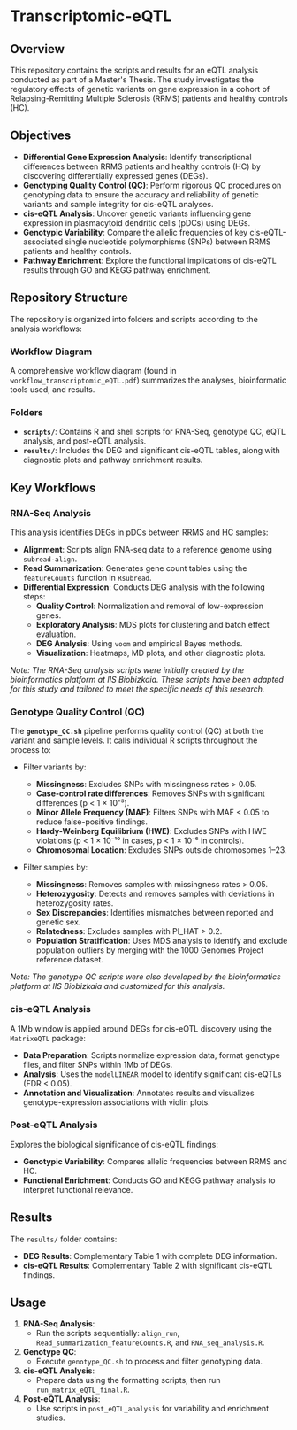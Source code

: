 # Transcriptomic-eQTL

## Overview
This repository contains the scripts and results for an eQTL analysis conducted as part of a Master's Thesis. The study investigates the regulatory effects of genetic variants on gene expression in a cohort of Relapsing-Remitting Multiple Sclerosis (RRMS) patients and healthy controls (HC).

## Objectives
- **Differential Gene Expression Analysis**: Identify transcriptional differences between RRMS patients and healthy controls (HC) by discovering differentially expressed genes (DEGs).
- **Genotyping Quality Control (QC)**: Perform rigorous QC procedures on genotyping data to ensure the accuracy and reliability of genetic variants and sample integrity for cis-eQTL analyses.
- **cis-eQTL Analysis**: Uncover genetic variants influencing gene expression in plasmacytoid dendritic cells (pDCs) using DEGs.
- **Genotypic Variability**: Compare the allelic frequencies of key cis-eQTL-associated single nucleotide polymorphisms (SNPs) between RRMS patients and healthy controls.
- **Pathway Enrichment**: Explore the functional implications of cis-eQTL results through GO and KEGG pathway enrichment.

## Repository Structure
The repository is organized into folders and scripts according to the analysis workflows:

### **Workflow Diagram**
A comprehensive workflow diagram (found in `workflow_transcriptomic_eQTL.pdf`) summarizes the analyses, bioinformatic tools used, and results.

### **Folders**
- **`scripts/`**: Contains R and shell scripts for RNA-Seq, genotype QC, eQTL analysis, and post-eQTL analysis.
- **`results/`**: Includes the DEG and significant cis-eQTL tables, along with diagnostic plots and pathway enrichment results.

## Key Workflows

### RNA-Seq Analysis
This analysis identifies DEGs in pDCs between RRMS and HC samples:
- **Alignment**: Scripts align RNA-seq data to a reference genome using `subread-align`.
- **Read Summarization**: Generates gene count tables using the `featureCounts` function in `Rsubread`.
- **Differential Expression**: Conducts DEG analysis with the following steps:
  - **Quality Control**: Normalization and removal of low-expression genes.
  - **Exploratory Analysis**: MDS plots for clustering and batch effect evaluation.
  - **DEG Analysis**: Using `voom` and empirical Bayes methods.
  - **Visualization**: Heatmaps, MD plots, and other diagnostic plots.

*Note: The RNA-Seq analysis scripts were initially created by the bioinformatics platform at IIS Biobizkaia. These scripts have been adapted for this study and tailored to meet the specific needs of this research.*

### Genotype Quality Control (QC)
The **`genotype_QC.sh`** pipeline performs quality control (QC) at both the variant and sample levels. It calls individual R scripts throughout the process to:
- Filter variants by:
  - **Missingness**: Excludes SNPs with missingness rates > 0.05.
  - **Case-control rate differences**: Removes SNPs with significant differences (p < 1 × 10⁻⁵).
  - **Minor Allele Frequency (MAF)**: Filters SNPs with MAF < 0.05 to reduce false-positive findings.
  - **Hardy-Weinberg Equilibrium (HWE)**: Excludes SNPs with HWE violations (p < 1 × 10⁻¹⁰ in cases, p < 1 × 10⁻⁶ in controls).
  - **Chromosomal Location**: Excludes SNPs outside chromosomes 1–23.

- Filter samples by:
  - **Missingness**: Removes samples with missingness rates > 0.05.
  - **Heterozygosity**: Detects and removes samples with deviations in heterozygosity rates.
  - **Sex Discrepancies**: Identifies mismatches between reported and genetic sex.
  - **Relatedness**: Excludes samples with PI_HAT > 0.2.
  - **Population Stratification**: Uses MDS analysis to identify and exclude population outliers by merging with the 1000 Genomes Project reference dataset.

*Note: The genotype QC scripts were also developed by the bioinformatics platform at IIS Biobizkaia and customized for this analysis.*

### cis-eQTL Analysis
A 1Mb window is applied around DEGs for cis-eQTL discovery using the `MatrixeQTL` package:
- **Data Preparation**: Scripts normalize expression data, format genotype files, and filter SNPs within 1Mb of DEGs.
- **Analysis**: Uses the `modelLINEAR` model to identify significant cis-eQTLs (FDR < 0.05).
- **Annotation and Visualization**: Annotates results and visualizes genotype-expression associations with violin plots.

### Post-eQTL Analysis
Explores the biological significance of cis-eQTL findings:
- **Genotypic Variability**: Compares allelic frequencies between RRMS and HC.
- **Functional Enrichment**: Conducts GO and KEGG pathway analysis to interpret functional relevance.

## Results
The `results/` folder contains:
- **DEG Results**: Complementary Table 1 with complete DEG information.
- **cis-eQTL Results**: Complementary Table 2 with significant cis-eQTL findings.

## Usage
1. **RNA-Seq Analysis**:
   - Run the scripts sequentially: `align_run`, `Read_summarization_featureCounts.R`, and `RNA_seq_analysis.R`.
2. **Genotype QC**:
   - Execute `genotype_QC.sh` to process and filter genotyping data.
3. **cis-eQTL Analysis**:
   - Prepare data using the formatting scripts, then run `run_matrix_eQTL_final.R`.
4. **Post-eQTL Analysis**:
   - Use scripts in `post_eQTL_analysis` for variability and enrichment studies.

